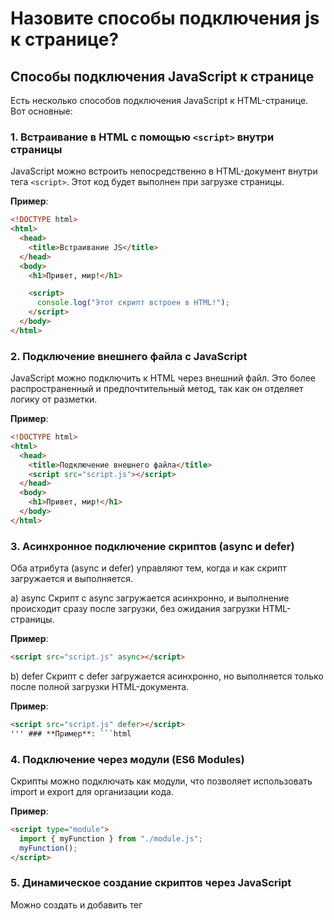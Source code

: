 # Назовите способы подключения js к странице?

## Способы подключения JavaScript к странице

Есть несколько способов подключения JavaScript к HTML-странице. Вот основные:

### 1. Встраивание в HTML с помощью `<script>` внутри страницы

JavaScript можно встроить непосредственно в HTML-документ внутри тега `<script>`. Этот код будет выполнен при загрузке страницы.

**Пример**:

```html
<!DOCTYPE html>
<html>
  <head>
    <title>Встраивание JS</title>
  </head>
  <body>
    <h1>Привет, мир!</h1>

    <script>
      console.log("Этот скрипт встроен в HTML!");
    </script>
  </body>
</html>
```

### 2. Подключение внешнего файла с JavaScript

JavaScript можно подключить к HTML через внешний файл. Это более распространенный и предпочтительный метод, так как он отделяет логику от разметки.

**Пример**:

```html
<!DOCTYPE html>
<html>
  <head>
    <title>Подключение внешнего файла</title>
    <script src="script.js"></script>
  </head>
  <body>
    <h1>Привет, мир!</h1>
  </body>
</html>
```

### 3. Асинхронное подключение скриптов (async и defer)

Оба атрибута (async и defer) управляют тем, когда и как скрипт загружается и выполняется.

a) async
Скрипт с async загружается асинхронно, и выполнение происходит сразу после загрузки, без ожидания загрузки HTML-страницы.

**Пример**:

```html
<script src="script.js" async></script>
```

b) defer
Скрипт с defer загружается асинхронно, но выполняется только после полной загрузки HTML-документа.

**Пример**:

````html
<script src="script.js" defer></script>
''' ### **Пример**: ```html
````

### 4. Подключение через модули (ES6 Modules)

Скрипты можно подключать как модули, что позволяет использовать import и export для организации кода.

**Пример**:

```html
<script type="module">
  import { myFunction } from "./module.js";
  myFunction();
</script>
```

### 5. Динамическое создание скриптов через JavaScript

Можно создать и добавить тег <script> динамически через JavaScript.

**Пример**:

```javascript
const script = document.createElement("script");
script.src = "script.js";
document.head.appendChild(script);
```

# Взаимодействие атрибутов `async` и `defer` с жизненным циклом страницы

Атрибуты `async` и `defer` влияют на то, как и когда выполняются подключённые JavaScript файлы относительно жизненного цикла страницы и событий, таких как `DOMContentLoaded` и `load`.

## 1. Обычное подключение (без `async` и `defer`)

При обычном подключении без атрибутов, скрипт загружается и выполняется синхронно, что означает приостановку обработки HTML до завершения выполнения скрипта.

- **Влияние на жизненный цикл**:
  - Событие `DOMContentLoaded` сработает **после** выполнения скрипта.
  - Событие `load` произойдёт после загрузки всех ресурсов, включая скрипт.

**Пример**:

```html
<script src="main.js"></script>
```
